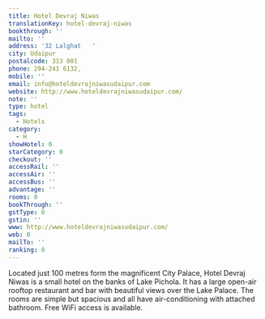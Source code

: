 ```yaml
---
title: Hotel Devraj Niwas
translationKey: hotel-devraj-niwas
bookthrough: ''
mailto: ''
address: '32 Lalghat   '
city: Udaipur
postalcode: 313 001
phone: 294-241 6132,
mobile: ''
email: info@hoteldevrajniwasudaipur.com
website: http://www.hoteldevrajniwasudaipur.com/
note: ''
type: hotel
tags:
  - Hotels
category:
  - H
showHotel: 0
starCategory: 0
checkout: ''
accessRail: ''
accessAir: ''
accessBus: ''
advantage: ''
rooms: 0
bookThrough: ''
gstType: 0
gstin: ''
www: http://www.hoteldevrajniwasudaipur.com/
web: 0
mailTo: ''
ranking: 0
---
```







Located just 100 metres form the magnificent City Palace, Hotel Devraj Niwas is a small hotel on the banks of Lake Pichola. It has a large open-air rooftop restaurant and bar with beautiful views over the Lake Palace. The rooms are simple but spacious and all have air-conditioning with attached bathroom. Free WiFi access is available. 